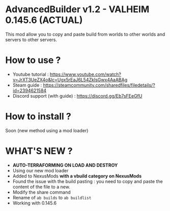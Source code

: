 # AdvancedBuilder v1.2 - VALHEIM 0.145.6 (ACTUAL)
This mod allow you to copy and paste build from worlds to other worlds and servers to other servers.

# How to use ?
* Youtube tutorial : https://www.youtube.com/watch?v=JrXT3UeZX4o&lc=Ugx5rEaJ6L54ZkIsGwx4AaABAg
* Steam guide : https://steamcommunity.com/sharedfiles/filedetails/?id=2394621584
* Discord support (with guide) : https://discord.gg/Eb7sFEeGfU


# How to install ? 
Soon (new method using a mod loader)

# WHAT'S NEW ?
- **AUTO-TERRAFORMING ON LOAD AND DESTROY**
- Using our new mod loader
- Added to NexusMods **with a vbuild category on NexusMods**
- Found the issue with the build pasting : you need to copy and paste the content of the file to a new.
- Modify the share command
- Rename of `ab builds` to `ab buildlist`
- Working with 0.145.6
